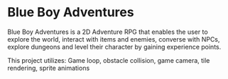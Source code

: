 # Blue Boy Adventures
Blue Boy Adventures is a 2D Adventure RPG that enables the user to explore the world, interact with items and enemies, converse with NPCs, explore dungeons and level their character by gaining experience points.

This project utilizes: Game loop, obstacle collision, game camera, tile rendering, sprite animations
